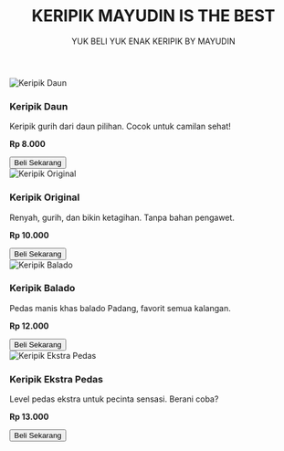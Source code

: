 <!DOCTYPE html>
<html lang="id">
<head>
  <meta charset="UTF-8" />
  <meta name="viewport" content="width=device-width, initial-scale=1.0" />
  <title>KERIPIK MAYUDIN</title>
  <link rel="stylesheet" href="style.css" />
</head>
<body>
  <header>
    <h1>KERIPIK MAYUDIN IS THE BEST</h1>
    <p>YUK BELI YUK ENAK KERIPIK BY MAYUDIN</p>
  </header>

  <div class="container">
    <div class="product-card">
      <img src="gambar/keripik1.jpg" alt="Keripik Daun" />
      <h3>Keripik Daun</h3>
      <p>Keripik gurih dari daun pilihan. Cocok untuk camilan sehat!</p>
      <p><strong>Rp 8.000</strong></p>
      <a href="https://wa.me/6281218681524?text=Halo%20saya%20mau%20beli%20Keripik%20Daun" target="_blank">
        <button>Beli Sekarang</button>
      </a>
    </div>
    <div class="product-card">
      <img src="gambar/keripik2.jpg" alt="Keripik Original" />
      <h3>Keripik Original</h3>
      <p>Renyah, gurih, dan bikin ketagihan. Tanpa bahan pengawet.</p>
      <p><strong>Rp 10.000</strong></p>
      <a href="https://wa.me/6281234567890?text=Halo%20saya%20mau%20beli%20Keripik%20Original" target="_blank">
        <button>Beli Sekarang</button>
      </a>
    </div>
    <div class="product-card">
      <img src="gambar/keripik3.jpg" alt="Keripik Balado" />
      <h3>Keripik Balado</h3>
      <p>Pedas manis khas balado Padang, favorit semua kalangan.</p>
      <p><strong>Rp 12.000</strong></p>
      <a href="https://wa.me/6281234567890?text=Halo%20saya%20mau%20beli%20Keripik%20Balado" target="_blank">
        <button>Beli Sekarang</button>
      </a>
    </div>
    <div class="product-card">
      <img src="gambar/keripik4.jpg" alt="Keripik Ekstra Pedas" />
      <h3>Keripik Ekstra Pedas</h3>
      <p>Level pedas ekstra untuk pecinta sensasi. Berani coba?</p>
      <p><strong>Rp 13.000</strong></p>
      <a href="https://wa.me/6281234567890?text=Halo%20saya%20mau%20beli%20Keripik%20Ekstra%20Pedas" target="_blank">
        <button>Beli Sekarang</button>
      </a>
    </div>
  </div>
</body>
</html>
